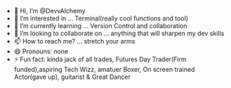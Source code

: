 - 👋 Hi, I’m @DevvAlchemy
- 👀 I’m interested in ... Terminal(really cool functions and tool)
- 🌱 I’m currently learning ... Version Control and collaboration
- 💞️ I’m looking to collaborate on ... anything that will sharpen my dev skills
- 📫 How to reach me? ... stretch your arms
- 😄 Pronouns: none
- ⚡ Fun fact: kinda jack of all trades, Futures Day Trader(Firm funded),aspiring Tech Wizz, amatuer Boxer, On screen trained Actor(gave up), guitarist & Great Dancer

<!---
DevvAlchemy/DevvAlchemy is a ✨ special ✨ repository because its `README.md` (this file) appears on your GitHub profile.
You can click the Preview link to take a look at your changes.
--->
